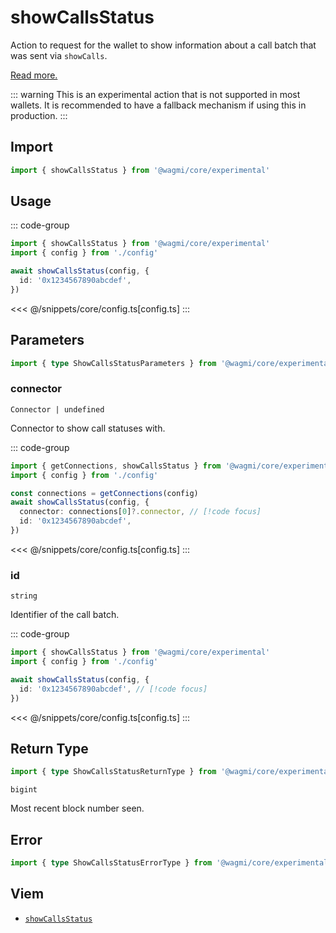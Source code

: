 
# showCallsStatus

Action to request for the wallet to show information about a call batch that was sent via `showCalls`.

[Read more.](https://github.com/ethereum/EIPs/blob/1663ea2e7a683285f977eda51c32cec86553f585/EIPS/eip-5792.md#wallet_showcallsstatus)

::: warning
This is an experimental action that is not supported in most wallets. It is recommended to have a fallback mechanism if using this in production.
:::

## Import

```ts
import { showCallsStatus } from '@wagmi/core/experimental'
```

## Usage

::: code-group
```ts [index.ts]
import { showCallsStatus } from '@wagmi/core/experimental'
import { config } from './config'

await showCallsStatus(config, {
  id: '0x1234567890abcdef',
})
```
<<< @/snippets/core/config.ts[config.ts]
:::

## Parameters

```ts
import { type ShowCallsStatusParameters } from '@wagmi/core/experimental'
```

### connector

`Connector | undefined`

Connector to show call statuses with.

::: code-group
```ts [index.ts]
import { getConnections, showCallsStatus } from '@wagmi/core/experimental'
import { config } from './config'

const connections = getConnections(config)
await showCallsStatus(config, {
  connector: connections[0]?.connector, // [!code focus]
  id: '0x1234567890abcdef',
})
```
<<< @/snippets/core/config.ts[config.ts]
:::

### id

`string`

Identifier of the call batch.

::: code-group
```ts [index.ts]
import { showCallsStatus } from '@wagmi/core/experimental'
import { config } from './config'

await showCallsStatus(config, {
  id: '0x1234567890abcdef', // [!code focus]
})
```
<<< @/snippets/core/config.ts[config.ts]
:::

## Return Type

```ts
import { type ShowCallsStatusReturnType } from '@wagmi/core/experimental'
```

`bigint`

Most recent block number seen.

## Error

```ts
import { type ShowCallsStatusErrorType } from '@wagmi/core/experimental'
```

<!--@include: @shared/query-imports.md-->

## Viem

- [`showCallsStatus`](https://viem.sh/experimental/eip5792/showCallsStatus)
